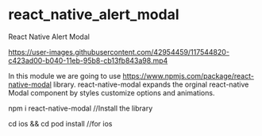# react_native_alert_modal
React Native Alert Modal

https://user-images.githubusercontent.com/42954459/117544820-c423ad00-b040-11eb-95b8-cb13fb843a98.mp4

In this module we are going to use https://www.npmjs.com/package/react-native-modal library. react-native-modal expands the orginal react-native Modal component by styles customize options and animations.


npm i react-native-modal //Install the library

cd ios && cd pod install //for ios
